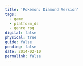 ```yaml
---
title: 'Pokémon: Diamond Version'
tags:
  - game
  - platform_ds
  - genre_rpg
digital: false
physical: true
guide: false
pending: false
date: 2014-02-10
permalink: false
---
```

